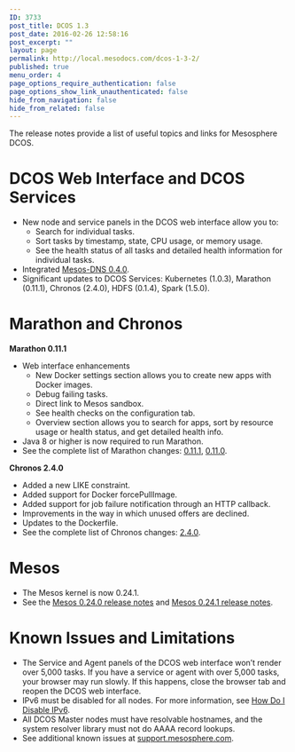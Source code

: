 ```yaml
---
ID: 3733
post_title: DCOS 1.3
post_date: 2016-02-26 12:58:16
post_excerpt: ""
layout: page
permalink: http://local.mesodocs.com/dcos-1-3-2/
published: true
menu_order: 4
page_options_require_authentication: false
page_options_show_link_unauthenticated: false
hide_from_navigation: false
hide_from_related: false
---
```

The release notes provide a list of useful topics and links for Mesosphere DCOS.

# <a name="dcos-ui"></a>DCOS Web Interface and DCOS Services

*   New node and service panels in the DCOS web interface allow you to: 
    *   Search for individual tasks.
    *   Sort tasks by timestamp, state, CPU usage, or memory usage.
    *   See the health status of all tasks and detailed health information for individual tasks.
*   Integrated [Mesos-DNS 0.4.0][1].
*   Significant updates to DCOS Services: Kubernetes (1.0.3), Marathon (0.11.1), Chronos (2.4.0), HDFS (0.1.4), Spark (1.5.0).

# <a name="marathon-chronos"></a>Marathon and Chronos

**Marathon 0.11.1**

*   Web interface enhancements 
    *   New Docker settings section allows you to create new apps with Docker images.
    *   Debug failing tasks.
    *   Direct link to Mesos sandbox.
    *   See health checks on the configuration tab.
    *   Overview section allows you to search for apps, sort by resource usage or health status, and get detailed health info.
*   Java 8 or higher is now required to run Marathon. 
*   See the complete list of Marathon changes: [0\.11.1][2], [0\.11.0][3].

**Chronos 2.4.0**

*   Added a new LIKE constraint.
*   Added support for Docker forcePullImage.
*   Added support for job failure notification through an HTTP callback.
*   Improvements in the way in which unused offers are declined.
*   Updates to the Dockerfile.
*   See the complete list of Chronos changes: [2\.4.0][4].

# <a name="mesos"></a>Mesos

*   The Mesos kernel is now 0.24.1.
*   See the [Mesos 0.24.0 release notes][5] and [Mesos 0.24.1 release notes][6].

<!-- ## System Requirements

The system requirements are documented [here](/getting-started/sys-requirements/). -->

# <a name="known-issues"></a>Known Issues and Limitations

*   The Service and Agent panels of the DCOS web interface won’t render over 5,000 tasks. If you have a service or agent with over 5,000 tasks, your browser may run slowly. If this happens, close the browser tab and reopen the DCOS web interface.
*   IPv6 must be disabled for all nodes. For more information, see <a href="https://wiki.centos.org/FAQ/CentOS7#head-8984faf811faccca74c7bcdd74de7467f2fcd8ee" target="_blank">How Do I Disable IPv6</a>.
*   All DCOS Master nodes must have resolvable hostnames, and the system resolver library must not do AAAA record lookups.
*   See additional known issues at <a href="https://support.mesosphere.com" target="_blank">support.mesosphere.com</a>.

 [1]: https://github.com/mesosphere/mesos-dns/releases/tag/v0.4.0
 [2]: https://github.com/mesosphere/marathon/releases/tag/v0.11.1
 [3]: https://github.com/mesosphere/marathon/releases/tag/v0.11.0
 [4]: https://github.com/mesos/chronos/releases/tag/2.4.0
 [5]: http://mesos.apache.org/blog/mesos-0-24-0-released/
 [6]: http://mesos.apache.org/blog/mesos-0-24-1-and-more-released/